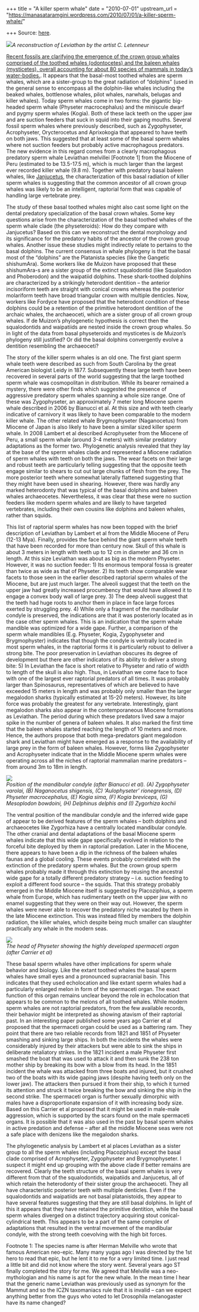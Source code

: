+++
title = "A killer sperm whale"
date = "2010-07-01"
upstream_url = "https://manasataramgini.wordpress.com/2010/07/01/a-killer-sperm-whale/"

+++
Source: [here](https://manasataramgini.wordpress.com/2010/07/01/a-killer-sperm-whale/).

[![](https://i0.wp.com/lh4.ggpht.com/_hjuA1bE0hBw/TDGAv8o7N8I/AAAAAAAABgc/qr97ls86PVE/s800/leviathan.jpg)](http://picasaweb.google.com/lh/photo/47q0PBOVQYA83-aDRhEdEQ?feat=embedwebsite)*A
reconstruction of Leviathan by the artist C. Letenneur*

[Recent fossils are clarifying the emergence of the crown group whales
comprised of the toothed whales (odontocetes) and the baleen whales
(mysticetes), overall accounting for about 80 species of mammals in
today’s
water-bodies.](https://manasataramgini.wordpress.com/2006/08/18/the-early-mysticete-whale-janjucetus/).
It appears that the basal-most toothed whales are sperm whales, which
are a sister-group to the great radiation of “dolphins” (used in the
general sense to encompass all the dolphin-like whales including the
beaked whales, bottlenose whales, pilot whales, narwhals, belugas and
killer whales). Today sperm whales come in two forms: the gigantic
big-headed sperm whale (Physeter macrocephalus) and the miniscule dwarf
and pygmy sperm whales (Kogia). Both of these lack teeth on the upper
jaw and are suction feeders that suck in squid into their gaping mouths.
Several fossil sperm whales where previously described, such as
Zygophyseter, Acrophyseter, Orycterocetus and Aprixokogia that appeared
to have teeth on both jaws. This suggested that at least some of the
basal sperm whales where not suction feeders but probably active
macrophagous predators. The new evidence in this regard comes from a
clearly macrophagous predatory sperm whale Leviathan melvillei
\[Footnote 1\] from the Miocene of Peru (estimated to be 13.5-17.5 m),
which is much larger than the largest ever recorded killer whale (9.8
m). Together with predatory basal baleen whales, like
[Janjucetus](https://manasataramgini.wordpress.com/2006/08/18/the-early-mysticete-whale-janjucetus/),
the characterization of this basal radiation of killer sperm whales is
suggesting that the common ancestor of all crown group whales was likely
to be an intelligent, raptorial form that was capable of handling large
vertebrate prey.

The study of these basal toothed whales might also cast some light on
the dental predatory specialization of the basal crown whales. Some key
questions arise from the characterization of the basal toothed whales of
the sperm whale clade (the physeteroids): How do they compare with
Janjucetus? Based on this can we reconstruct the dental morphology and
its significance for the predatory habits of the ancestor of the crown
group whales. Another issue these studies might indirectly relate to
pertains to the basal dolphins. The current consensus in whale phylogeny
is that the basal most of the “dolphins” are the Platanista species
(like the Gangetic shishumAra). Some workers like de Muizon have
proposed that these shishumAra-s are a sister group of the extinct
squalodontid (like Squalodon and Phoberodon) and the waipatiid dolphins.
These shark-toothed dolphins are characterized by a strikingly
heterodont dentition – the anterior incisoriform teeth are straight with
conical crowns whereas the posterior molariform teeth have broad
triangular crown with multiple denticles. Now, workers like Fordyce have
proposed that the heterodont condition of these dolphins could be a
retention of the primitive heterodont dentition of the archaic whales,
the archaeoceti, which are a sister group of all crown group whales. If
de Muizon’s phylogenetic hypothesis is correct then the squalodontids
and waipatiids are nested inside the crown group whales. So in light of
the data from basal physeteroids and mysticetes is de Muizon’s phylogeny
still justified? Or did the basal dolphins convergently evolve a
dentition resembling the archaeoceti?

The story of the killer sperm whales is an old one. The first giant
sperm whale teeth were described as such from South Carolina by the
great American biologist Leidy in 1877. Subsequently these large teeth
have been recovered in several parts of the world suggesting that the
large toothed sperm whale was cosmopolitan in distribution. While its
bearer remained a mystery, there were other finds which suggested the
presence of aggressive predatory sperm whales spanning a whole size
range. One of these was Zygophyseter, an approximately 7 meter long
Miocene sperm whale described in 2006 by Bianucci et al. At this size
and with teeth clearly indicative of carnivory it was likely to have
been comparable to the modern killer whale. The other related whale
Brygmophyseter (Naganocetus) from Miocene of Japan is also likely to
have been a similar sized killer sperm whale. In 2008 Lambert et al
described Acrophyseter from the Miocene of Peru, a small sperm whale
(around 3-4 meters) with similar predatory adaptations as the former
two. Phylogenetic analysis revealed that they lay at the base of the
sperm whales clade and represented a Miocene radiation of sperm whales
with teeth on both the jaws. The wear facets on their large and robust
teeth are particularly telling suggesting that the opposite teeth engage
similar to shears to cut out large chunks of flesh from the prey. The
more posterior teeth where somewhat laterally flattened suggesting that
they might have been used in shearing. However, there was hardly any
marked heterodonty that was typical of the basal dolphins and baleen
whales archaeocetes. Nevertheless, it was clear that these were no
suction feeders like modern sperm whales and are likely to have targeted
vertebrates, including their own cousins like dolphins and baleen
whales, rather than squids.

This list of raptorial sperm whales has now been topped with the brief
description of Leviathan by Lambert et al from the Middle Miocene of
Peru (12-13 Mya). Finally, provides the face behind the giant sperm
whale teeth that have been recorded for more than century now. Skull of
this whale is about 3 meters in length with teeth up to 12 cm in
diameter and 36 cm in length. At this size Leviathan was about as big as
the modern Physeter. However, it was no suction feeder: 1) Its enormous
temporal fossa is greater than twice as wide as that of Physeter. 2) Its
teeth show comparable wear facets to those seen in the earlier described
raptorial sperm whales of the Miocene, but are just much larger. The
alveoli suggest that the teeth on the upper jaw had greatly increased
procumbency that would have allowed it to engage a convex body wall of
large prey. 3) The deep alveoli suggest that the teeth had huge roots to
anchor them in place in face large forces exerted by struggling prey. 4)
While only a fragment of the mandibular condyle is preserved, the
indications are that it was posteriorly located as in the case other
sperm whales. This is an indication that the sperm whale mandible was
optimized for a wide gape. Further, a comparison of the sperm whale
mandibles (E.g. Physeter, Kogia, Zygophyseter and Brygmophyster)
indicates that though the condyle is ventrally located in most sperm
whales, in the raptorial forms it is particularly robust to deliver a
strong bite. The poor preservation in Leviathan obscures its degree of
development but there are other indicators of its ability to deliver a
strong bite: 5) In Leviathan the face is short relative to Physeter and
ratio of width to length of the skull is also high. Thus, in Leviathan
we come face to face with one of the largest ever raptorial predators of
all times. It was probably larger than Spinosaurus, representatives of
which are believed to have exceeded 15 meters in length and was probably
only smaller than the larger megalodon sharks (typically estimated at
15-20 meters). However, its bite force was probably the greatest for any
vertebrate. Interestingly, giant megalodon sharks also appear in the
contemporaneous Miocene formations as Leviathan. The period during which
these predators lived saw a major spike in the number of genera of
baleen whales. It also marked the first time that the baleen whales
started reaching the length of 10 meters and more. Hence, the authors
propose that both mega-predators giant megalodon shark and Leviathan
might have emerged as a response to the availability of large prey in
the form of baleen whales. However, forms like Zygophyseter and
Acrophyseter indicate that in the Middle Miocene sperm whales were
operating across all the niches of raptorial mammalian marine predators
– from around 3m to 18m in length.

[![](https://i2.wp.com/lh6.ggpht.com/_hjuA1bE0hBw/TDJNKIgfE6I/AAAAAAAABgw/e-bFirS0EDY/s400/spermwhale_mandible.gif)](http://picasaweb.google.com/lh/photo/YHMa5ORaMiEj76W9nObxew?feat=embedwebsite)  
*Position of the mandibular condyle (after Bianucci et al). (A)
Zygophyseter varolai, (B) Naganocetus shigensis, (C) ‘Aulophyseter’
rionegrensis, (D) Physeter macrocephalus, (E) Kogia sima, (F) Kogia
breviceps, (G) Mesoplodon bowdoini, (H) Delphinus delphis and (I)
Zygorhiza kochii*

The ventral position of the mandibular condyle and the inferred wide
gape of appear to be derived features of the sperm whales – both
dolphins and archaeocetes like Zygorhiza have a centrally located
mandibular condyle. The other cranial and dental adaptations of the
basal Miocene sperm whales indicate that this wide gape specifically
evolved in relation to the forceful bite deployed by them in raptorial
predation. Later in the Miocene, there appears to have been a dip in the
richness of the baleen whales faunas and a global cooling. These events
probably correlated with the extinction of the predatory sperm whales.
But the crown group sperm whales probably made it through this
extinction by reusing the ancestral wide gape for a totally different
predatory strategy – i.e. suction feeding to exploit a different food
source – the squids. That this strategy probably emerged in the Middle
Miocene itself is suggested by Placoziphius, a sperm whale from Europe,
which has rudimentary teeth on the upper jaw with no enamel suggesting
that they were on their way out. However, the sperm whales were never
able to recover the predatory niche vacated by them in the late Miocene
extinction. This was instead filled by members the dolphin radiation,
the killer whales, which despite being much smaller can slaughter
practically any whale in the modern seas.

[![](https://i1.wp.com/lh5.ggpht.com/_hjuA1bE0hBw/TDJNKcTxGbI/AAAAAAAABg0/X7bUnPmfGqk/s400/spermwhale_head.jpeg)](http://picasaweb.google.com/lh/photo/UaoUuEreGqjWyXU1pFrssw?feat=embedwebsite)  
*The head of Physeter showing the highly developed spermaceti organ
(after Carrier et al)*

These basal sperm whales have other implications for sperm whale
behavior and biology. Like the extant toothed whales the basal sperm
whales have small eyes and a pronounced supracranial basin. This
indicates that they used echolocation and like extant sperm whales had a
particularly enlarged melon in form of the spermaceti organ. The exact
function of this organ remains unclear beyond the role in echolocation
that appears to be common to the melons of all toothed whales. While
modern sperm whales are not raptorial predators, from the few available
records, their behavior might be interpreted as showing atavism of their
raptorial past. In an interesting paper published some years ago Carrier
et al proposed that the spermaceti organ could be used as a battering
ram. They point that there are two reliable records from 1821 and 1851
of Physeter smashing and sinking large ships. In both the incidents the
whales were considerably injured by their attackers but were able to
sink the ships in deliberate retaliatory strikes. In the 1821 incident a
male Physeter first smashed the boat that was used to attack it and then
sunk the 238 ton mother ship by breaking its bow with a blow from its
head. In the 1851 incident the whale was attacked from three boats and
injured, but it crushed two of the boats with its wide gaping jaws
(despite having teeth only on the lower jaw). The attackers then pursued
it from their ship, to which it turned its attention and struck it twice
breaking the bow and sinking the ship in the second strike. The
spermaceti organ is further sexually dimorphic with males have a
disproportionate expansion of it with increasing body size. Based on
this Carrier et al proposed that it might be used in male-male
aggression, which is supported by the scars found on the male spermaceti
organs. It is possible that it was also used in the past by basal sperm
whales in active predation and defense – after all the middle Miocene
seas were not a safe place with denizens like the megalodon sharks.

The phylogenetic analysis by Lambert et al places Leviathan as a sister
group to all the sperm whales (including Placoziphius) except the basal
clade comprised of Acrophyseter, Zygophyseter and Brygmophyseter. I
suspect it might end up grouping with the above clade if better remains
are recovered. Clearly the teeth structure of the basal sperm whales is
very different from that of the squalodontids, waipatiids and
Janjucetus, all of which retain the heterodonty of their sister group
the archaeoceti. They all have characteristic posterior teeth with
multiple denticles. Even if the squalodontids and waipatiids are not
basal platanistoids, they appear to have several features suggesting
that they are still basal dolphins. In light of this it appears that
they have retained the primitive dentition, while the basal sperm whales
diverged on a distinct trajectory acquiring stout conical-cylindrical
teeth. This appears to be a part of the same complex of adaptations that
resulted in the ventral movement of the mandibular condyle, with the
strong teeth coevolving with the high bit forces.

Footnote 1: The species name is after Herman Melville who wrote that
famous American neo-epic. Many many yugas ago I was directed by the 1st
hero to read that epic, but he lent it to me for a very limited time. I
just read a little bit and did not know where the story went. Several
years ago ST finally completed the story for me. We agreed that Melville
was a neo-mythologian and his name is apt for the new whale. In the mean
time I hear that the generic name Leviathan was previously used as
synonym for the Mammut and so the ICZN taxomaniacs rule that it is
invalid – can we expect anything better from the guys who voted to let
Drosophila melanogaster have its name changed?

